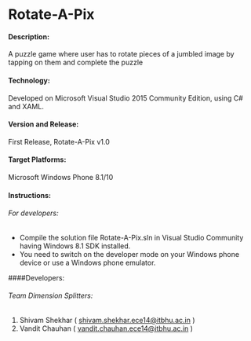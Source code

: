 # Rotate-A-Pix

#### Description:
A puzzle game where user has to rotate pieces of a jumbled image by tapping on them and complete the puzzle

#### Technology:  
Developed on Microsoft Visual Studio 2015 Community Edition, using C# and XAML.   

#### Version and Release: 
First Release, Rotate-A-Pix v1.0  
 
#### Target Platforms: 
Microsoft Windows Phone 8.1/10  
 
#### Instructions:  
###### For developers: 
* Compile the solution file Rotate-A-Pix.sln in Visual Studio Community having Windows 8.1 SDK 
installed. 
* You need to switch on the developer mode on your Windows phone device or use a Windows phone emulator.
  
####Developers:   
###### Team Dimension Splitters:  
1. Shivam Shekhar ( shivam.shekhar.ece14@itbhu.ac.in )   
2. Vandit Chauhan ( vandit.chauhan.ece14@itbhu.ac.in )    